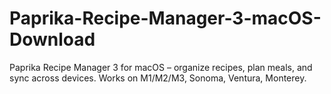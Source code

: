 # Paprika-Recipe-Manager-3-macOS-Download
Paprika Recipe Manager 3 for macOS – organize recipes, plan meals, and sync across devices. Works on M1/M2/M3, Sonoma, Ventura, Monterey.
